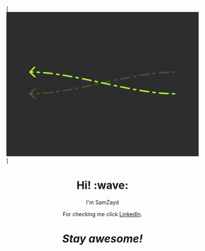 [![SamZayd for Forest Website svg](https://github.com/SamZayd/Forest-Website/blob/master/readme%20file/arrow.gif)]
<h1 align='center'> Hi! :wave:</h1>
<p align='center'>
I'm SamZayd
</p>
<p align='center'>For checking me click <a href="https://www.linkedin.com/in/sadaf-khan-2a443912a/">LinkedIn</a>.</p>

<h1 align='center'><i>Stay awesome!</i></h1>
